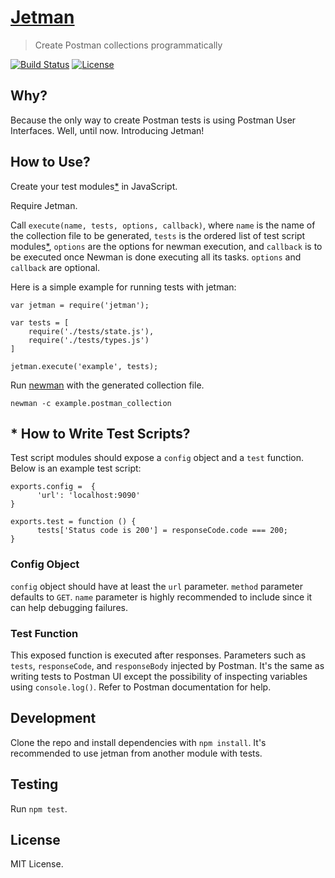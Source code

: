 # [Jetman](https://github.com/emrehan/jetman)
> Create Postman collections programmatically

[![Build Status](https://travis-ci.com/emrehan/jetman.svg?token=6mGgqf5q8dpxwiXrxzAR&branch=master)](https://travis-ci.com/emrehan/jetman)
[![License](http://img.shields.io/:license-mit-blue.svg)](http://doge.mit-license.org)


## Why?
Because the only way to create Postman tests is using Postman User Interfaces. Well, until now. Introducing Jetman!



## How to Use?
Create your test modules[*](#-how-to-write-test-scripts) in JavaScript.

Require Jetman.

Call `execute(name, tests, options, callback)`, where `name` is the name of the collection file to be generated, `tests` is the ordered list of test script modules[*](#-how-to-write-test-scripts), `options` are the options for newman execution, and `callback` is to be executed once Newman is done executing all its tasks.
`options` and `callback` are optional.

Here is a simple example for running tests with jetman:

    var jetman = require('jetman');

    var tests = [
        require('./tests/state.js'),
        require('./tests/types.js')
    ]

    jetman.execute('example', tests);



Run [newman](https://www.npmjs.com/package/newman) with the generated collection file.

    newman -c example.postman_collection



## * How to Write Test Scripts?
Test script modules should expose a `config` object and a `test` function.
Below is an example test script:

    exports.config =  {
          'url': 'localhost:9090'
    }

    exports.test = function () {
          tests['Status code is 200'] = responseCode.code === 200;
    }


### Config Object
`config` object should have at least the `url` parameter. 
`method` parameter defaults to `GET`.
`name` parameter is highly recommended to include since it can help debugging failures.


### Test Function
This exposed function is executed after responses. 
Parameters such as `tests`, `responseCode`, and `responseBody` injected by Postman.
It's the same as writing tests to Postman UI except the possibility of inspecting variables using `console.log()`.
Refer to Postman documentation for help.



## Development
Clone the repo and install dependencies with `npm install`.
It's recommended to use jetman from another module with tests.



## Testing
Run `npm test`.



## License
MIT License.
